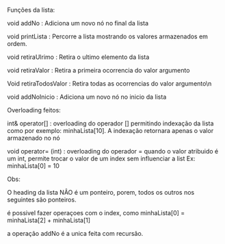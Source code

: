Funções da lista:

void addNo : Adiciona um novo nó no final da lista

void printLista : Percorre a lista mostrando os valores armazenados em ordem.

void retiraUlrimo : Retira o ultimo elemento da lista

void retiraValor : Retira a primeira ocorrencia do valor argumento

Void retiraTodosValor : Retira todas as ocorrencias do valor argumento\n

void addNoInicio : Adiciona um novo nó no inicio da lista


Overloading feitos:


int& operator[] : overloading do operador [] permitindo indexação da lista como por exemplo: minhaLista[10]. A indexação retornara apenas o valor armazenado no nó

void operator= (int) : overloading do operador = quando o valor atribuido é um int, permite trocar o valor de um index sem influenciar a list Ex: minhaLista[0] = 10


Obs:



O heading da lista NÂO é um ponteiro, porem, todos os outros nos seguintes são ponteiros.

é possivel fazer operaçoes com o index, como minhaLista[0] = minhaLista[2] + minhaLista[1]

a operação addNo é a unica feita com recursão.

